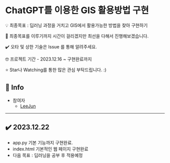 # ChatGPT를 이용한 GIS 활용방법 구현

💡 최종목표 : 딥러닝 과정을 거치고 GIS에서 활용가능한 방법을 찾아 구현하기

📝 최종목표를 이루기까지 시간이 걸리겠지만 최선을 다해서 진행해보겠습니다.

✔️ 오타 및 상한 기술은 Issue 를 통해 알려주세요.

🤓 프로젝트 기간 - 2023.12.16 ~ 구현완료까지

⭐ Star나 Watching를 통한 많은 관심 부탁드립니다. :)

## 📢 Info

- 참여자
  - [LeeJun](https://github.com/this2jun)

-------------

## ✔️ 2023.12.22
- app.py 기본 기능까지 구현완료.
- index.html 기본적인 웹 페이지 구현완료
- 다음 목표 : 딥러닝을 공부 후 적용예정
